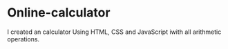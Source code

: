 # Online-calculator
 I created an calculator Using HTML, CSS and JavaScript  iwith all arithmetic  operations.
